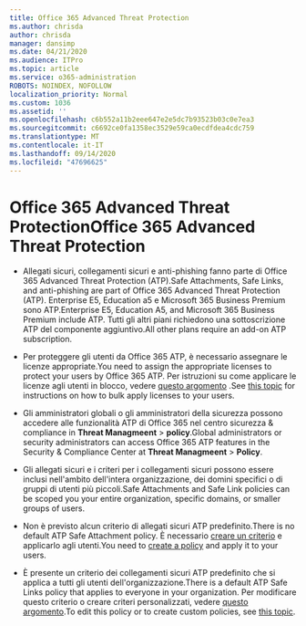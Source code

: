 ```yaml
---
title: Office 365 Advanced Threat Protection
ms.author: chrisda
author: chrisda
manager: dansimp
ms.date: 04/21/2020
ms.audience: ITPro
ms.topic: article
ms.service: o365-administration
ROBOTS: NOINDEX, NOFOLLOW
localization_priority: Normal
ms.custom: 1036
ms.assetid: ''
ms.openlocfilehash: c6b552a11b2eee647e2e5dc7b93523b03c0e7ea3
ms.sourcegitcommit: c6692ce0fa1358ec3529e59ca0ecdfdea4cdc759
ms.translationtype: MT
ms.contentlocale: it-IT
ms.lasthandoff: 09/14/2020
ms.locfileid: "47696625"
---
```

# <a name="office-365-advanced-threat-protection"></a><span data-ttu-id="93a36-102">Office 365 Advanced Threat Protection</span><span class="sxs-lookup"><span data-stu-id="93a36-102">Office 365 Advanced Threat Protection</span></span>

- <span data-ttu-id="93a36-103">Allegati sicuri, collegamenti sicuri e anti-phishing fanno parte di Office 365 Advanced Threat Protection (ATP).</span><span class="sxs-lookup"><span data-stu-id="93a36-103">Safe Attachments, Safe Links, and anti-phishing are part of Office 365 Advanced Threat Protection (ATP).</span></span> <span data-ttu-id="93a36-104">Enterprise E5, Education a5 e Microsoft 365 Business Premium sono ATP.</span><span class="sxs-lookup"><span data-stu-id="93a36-104">Enterprise E5, Education A5, and Microsoft 365 Business Premium include ATP.</span></span> <span data-ttu-id="93a36-105">Tutti gli altri piani richiedono una sottoscrizione ATP del componente aggiuntivo.</span><span class="sxs-lookup"><span data-stu-id="93a36-105">All other plans require an add-on ATP subscription.</span></span>

- <span data-ttu-id="93a36-106">Per proteggere gli utenti da Office 365 ATP, è necessario assegnare le licenze appropriate.</span><span class="sxs-lookup"><span data-stu-id="93a36-106">You need to assign the appropriate licenses to protect your users by Office 365 ATP.</span></span> <span data-ttu-id="93a36-107">Per istruzioni su come applicare le licenze agli utenti in blocco, vedere [questo argomento](https://docs.microsoft.com/microsoft-365/admin/add-users/add-users) .</span><span class="sxs-lookup"><span data-stu-id="93a36-107">See [this topic](https://docs.microsoft.com/microsoft-365/admin/add-users/add-users) for instructions on how to bulk apply licenses to your users.</span></span>

- <span data-ttu-id="93a36-108">Gli amministratori globali o gli amministratori della sicurezza possono accedere alle funzionalità ATP di Office 365 nel centro sicurezza & compliance in **Threat Managmeent** \> **policy**.</span><span class="sxs-lookup"><span data-stu-id="93a36-108">Global administrators or security administrators can access Office 365 ATP features in the Security & Compliance Center at **Threat Managmeent** \> **Policy**.</span></span>

- <span data-ttu-id="93a36-109">Gli allegati sicuri e i criteri per i collegamenti sicuri possono essere inclusi nell'ambito dell'intera organizzazione, dei domini specifici o di gruppi di utenti più piccoli.</span><span class="sxs-lookup"><span data-stu-id="93a36-109">Safe Attachments and Safe Link policies can be scoped you your entire organization, specific domains, or smaller groups of users.</span></span>

- <span data-ttu-id="93a36-110">Non è previsto alcun criterio di allegati sicuri ATP predefinito.</span><span class="sxs-lookup"><span data-stu-id="93a36-110">There is no default ATP Safe Attachment policy.</span></span> <span data-ttu-id="93a36-111">È necessario [creare un criterio](https://docs.microsoft.com/microsoft-365/security/office-365-security/set-up-atp-safe-attachments-policies) e applicarlo agli utenti.</span><span class="sxs-lookup"><span data-stu-id="93a36-111">You need to [create a policy](https://docs.microsoft.com/microsoft-365/security/office-365-security/set-up-atp-safe-attachments-policies) and apply it to your users.</span></span>

- <span data-ttu-id="93a36-112">È presente un criterio dei collegamenti sicuri ATP predefinito che si applica a tutti gli utenti dell'organizzazione.</span><span class="sxs-lookup"><span data-stu-id="93a36-112">There is a default ATP Safe Links policy that applies to everyone in your organization.</span></span> <span data-ttu-id="93a36-113">Per modificare questo criterio o creare criteri personalizzati, vedere [questo argomento](https://docs.microsoft.com/microsoft-365/security/office-365-security/set-up-atp-safe-links-policies).</span><span class="sxs-lookup"><span data-stu-id="93a36-113">To edit this policy or to create custom policies, see [this topic](https://docs.microsoft.com/microsoft-365/security/office-365-security/set-up-atp-safe-links-policies).</span></span>
